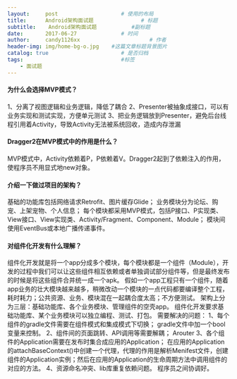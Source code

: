 ```yaml
---
layout:     post                    # 使用的布局
title:      Android架构面试题               # 标题 
subtitle:    Android架构面试题           #副标题
date:       2017-06-27              # 时间
author:     candy1126xx                      # 作者
header-img: img/home-bg-o.jpg    #这篇文章标题背景图片
catalog: true                       # 是否归档
tags:                               #标签
    - 面试题
---
```


#### 为什么会选择MVP模式？
1、分离了视图逻辑和业务逻辑，降低了耦合
2、Presenter被抽象成接口，可以有业务实现和测试实现，方便单元测试
3、把业务逻辑放到Presenter，避免后台线程引用着Activity，导致Activity无法被系统回收，造成内存泄漏

#### Dragger2在MVP模式中的作用是什么？
MVP模式中，Activity依赖着P，P依赖着V。Dragger2起到了依赖注入的作用，使程序员不用显式地new对象。

#### 介绍一下做过项目的架构？
基础的功能库包括网络请求Retrofit、图片缓存Glide；
业务模块分为论坛、购宠、上架宠物、个人信息；
每个模块都采用MVP模式，包括P接口、P实现类、View接口、View实现类、Activity/Fragment、Component、Module；
模块间使用EventBus或本地广播传递事件。

#### 对组件化开发有什么理解？
组件化开发就是将一个app分成多个模块，每个模块都是一个组件（Module），开发的过程中我们可以让这些组件相互依赖或者单独调试部分组件等，但是最终发布的时候是将这些组件合并统一成一个apk。
假如一个app工程只有一个组件，随着app业务的壮大模块越来越多，稍微改动一个模块的一点代码都要编译整个工程，耗时耗力；公共资源、业务、模块混在一起耦合度太高；不方便测试。
架构上分为三层：基础功能库、各个业务模块、管理组件的空壳app。
组件化开发要求基础功能库、某个业务模块可以独立编程、测试、打包。
需要解决的问题：
1、每个组件的gradle文件需要在组件模式和集成模式下切换；
gradle文件中加一个bool变量来控制。
2、组件间的页面跳转、API调用等需要解耦；
Arouter
3、各个组件的Application需要在发布时集合成应用的Application；
在应用的Application的attachBaseContext()中创建一个代理，代理的作用是解析Menifest文件，创建组件的Application实例；然后在应用的Application的生命周期方法中调用组件的对应的方法。
4、资源命名冲突、lib库重复依赖问题。
程序员之间协调好。
